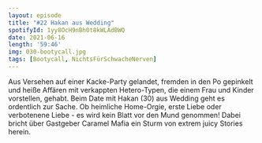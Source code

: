 ```yaml
---
layout: episode
title: "#22 Hakan aus Wedding"
spotifyId: 1yy8OcH9nBh0t8kWLAdBWQ
date: 2021-06-16
length: '59:46'
img: 030-bootycall.jpg
tags: [Bootycall, NichtsFürSchwacheNerven]
---
```

Aus Versehen auf einer Kacke-Party gelandet, fremden in den Po gepinkelt und heiße Affären mit verkappten Hetero-Typen, die einem Frau und Kinder vorstellen, gehabt. Beim Date mit Hakan (30) aus Wedding geht es ordentlich zur Sache. Ob heimliche Home-Orgie, erste Liebe oder verbotenene Liebe - es wird kein Blatt vor den Mund genommen! Dabei bricht über Gastgeber Caramel Mafia ein Sturm von extrem juicy Stories herein.